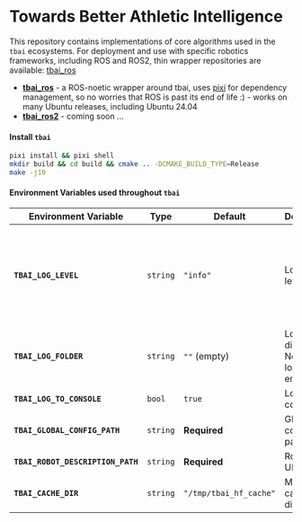 # Towards Better Athletic Intelligence
This repository contains implementations of core algorithms used in the `tbai` ecosystems. For deployment and use with specific robotics frameworks, including ROS and ROS2, thin wrapper repositories are available: [tbai_ros](https://github.com/lnotspotl/tbai_ros)

- [**tbai_ros**](https://github.com/lnotspotl/tbai_ros) - a ROS-noetic wrapper around tbai, uses [pixi](pixi.sh) for dependency management, so no worries that ROS is past its end of life :) - works on many Ubuntu releases, including Ubuntu 24.04
- [**tbai_ros2**]() - coming soon ...

#### Install `tbai`
```bash
pixi install && pixi shell
mkdir build && cd build && cmake .. -DCMAKE_BUILD_TYPE=Release
make -j10
```

#### Environment Variables used throughout `tbai`

| Environment Variable | Type | Default | Description | Usage |
|---------------------|------|---------|-------------|-------|
| **`TBAI_LOG_LEVEL`** | `string` | `"info"` | Logging level | Log verbosity. Values: `"trace"`, `"debug"`, `"info"`, `"warn"`, `"error"`, `"critical"` |
| **`TBAI_LOG_FOLDER`** | `string` | `""` (empty) | Log file directory. No file logging if empty | Logs saved here if set |
| **`TBAI_LOG_TO_CONSOLE`** | `bool` | `true` | Log to console | Show logs in terminal |
| **`TBAI_GLOBAL_CONFIG_PATH`** | `string` | **Required** | Global config file path | Main YAML config file |
| **`TBAI_ROBOT_DESCRIPTION_PATH`** | `string` | **Required** | Robot URDF path | Robot model file |
| **`TBAI_CACHE_DIR`** | `string` | `"/tmp/tbai_hf_cache"` | Model cache directory | For downloaded models |
